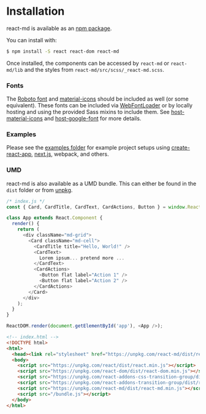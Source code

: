 # Installation
react-md is available as an [npm package](https://www.npmjs.com/package/react-md).

You can install with:

```bash
$ npm install -S react react-dom react-md
```

Once installed, the components can be accessed by `react-md` or `react-md/lib` and the styles from `react-md/src/scss/_react-md.scss`.

### Fonts
The [Roboto font](https://www.google.com/fonts/specimen/Roboto) and 
[material-icons](https://design.google.com/icons/) should be included as well
(or some equivalent). These fonts can be included via [WebFontLoader](https://github.com/typekit/webfontloader)
or by locally hosting and using the provided Sass mixins to include them. See [host-material-icons](/customization/typography?tab=1#mixin-host-material-icons)
and [host-google-font](/customization/typography?tab=1#mixin-host-google-font) for more details.

### Examples
Please see the [examples folder](https://github.com/mlaursen/react-md/tree/v1/examples) for example project setups using
[create-react-app](https://github.com/facebook/create-react-app), [next.js](https://github.com/zeit/next.js/), webpack,
and others.

### UMD
react-md is also available as a UMD bundle. This can either be found in the `dist` folder or from [unpkg](https://unpkg.com).

```js
/* index.js */
const { Card, CardTitle, CardText, CardActions, Button } = window.ReactMD;

class App extends React.Component {
  render() {
    return (
      <div className="md-grid">
        <Card className="md-cell">
          <CardTitle title="Hello, World!" />
          <CardText>
            Lorem ipsum... pretend more ...
          </CardText>
          <CardActions>
            <Button flat label="Action 1" />
            <Button flat label="Action 2" />
          </CardActions>
        </Card>
      </div>
    );
  }
}

ReactDOM.render(document.getElementById('app'), <App />);
```

```html
<!-- index.html -->
<!DOCTYPE html>
<html>
  <head><link rel="stylesheet" href="https://unpkg.com/react-md/dist/react-md.indigo-pink.min.css"></head>
  <body>
    <script src="https://unpkg.com/react/dist/react.min.js"></script>
    <script src="https://unpkg.com/react-dom/dist/react-dom.min.js"></script>
    <script src="https://unpkg.com/react-addons-css-transition-group/dist/react-addons-css-transition-group.min.js"></script>
    <script src="https://unpkg.com/react-addons-transition-group/dist/react-addons-transition-group.min.js"></script>
    <script src="https://unpkg.com/react-md/dist/react-md.min.js"></script>
    <script src="/bundle.js"></script>
  </body>
</html>
```
